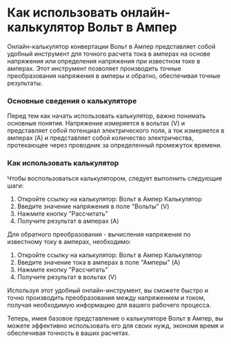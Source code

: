 Как использовать онлайн-калькулятор Вольт в Ампер
=================================================

Онлайн-калькулятор конвертации Вольт в Ампер представляет собой удобный инструмент для точного расчета тока в амперах на основе напряжения или определения напряжения при известном токе в амперах. Этот инструмент позволяет производить точные преобразования напряжения в амперы и обратно, обеспечивая точные результаты.

### Основные сведения о калькуляторе

Перед тем как начать использовать калькулятор, важно понимать основные понятия. Напряжение измеряется в вольтах (V) и представляет собой потенциал электрического поля, а ток измеряется в амперах (A) и представляет собой количество электричества, протекающее через проводник за определенный промежуток времени.

### Как использовать калькулятор

Чтобы воспользоваться калькулятором, следует выполнить следующие шаги:

1. Откройте ссылку на калькулятор: Вольт в Ампер Калькулятор
2. Введите значение напряжения в поле "Вольты" (V)
3. Нажмите кнопку "Рассчитать"
4. Получите результат в амперах (A)

Для обратного преобразования - вычисления напряжения по известному току в амперах, необходимо:

1. Откройте ссылку на калькулятор: Вольт в Ампер Калькулятор
2. Введите значение тока в амперах в поле "Амперы" (A)
3. Нажмите кнопку "Рассчитать"
4. Получите результат в вольтах (V)

Используя этот удобный онлайн-инструмент, вы сможете быстро и точно производить преобразования между напряжением и током, получая необходимую информацию для вашего рабочего процесса.

Теперь, имея базовое представление о калькуляторе Вольт в Ампер, вы можете эффективно использовать его для своих нужд, экономя время и обеспечивая точность в ваших расчетах.